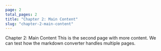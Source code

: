 ```yaml
---
page: 2
total_pages: 2
title: "Chapter 2: Main Content"
slug: "chapter-2-main-content"
---
```


Chapter 2: Main Content
This is the second page with more content.
We can test how the markdown converter handles multiple pages.